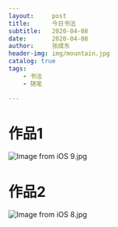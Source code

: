 ```yaml
---
layout:     post
title:      今日书法
subtitle:   2020-04-08
date:       2020-04-08
author:     张成东
header-img: img/mountain.jpg
catalog: true
tags:
    - 书法
    - 随笔

---
```

# 作品1

![Image from iOS _9_.jpg](https://i.loli.net/2020/04/08/aot9iN5sfH7TvuB.jpg)

# 作品2

![Image from iOS _8_.jpg](https://i.loli.net/2020/04/08/yFixC1Ua9qRvJk7.jpg)
